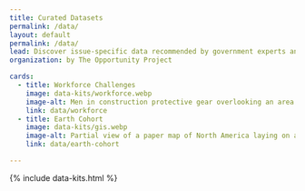 ```yaml
---
title: Curated Datasets
permalink: /data/
layout: default
permalink: /data/
lead: Discover issue-specific data recommended by government experts and test-driven by teams working to solve the nation’s biggest challenges.
organization: by The Opportunity Project

cards:
  - title: Workforce Challenges
    image: data-kits/workforce.webp
    image-alt: Men in construction protective gear overlooking an area being developed
    link: data/workforce
  - title: Earth Cohort
    image: data-kits/gis.webp
    image-alt: Partial view of a paper map of North America laying on a wooden tabletop
    link: data/earth-cohort

---
```

<!-- {% include three-column-static-cards.html %} -->
{% include data-kits.html %}
